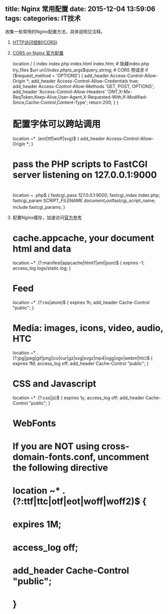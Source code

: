 title: Nginx 常用配置
date: 2015-12-04 13:59:06
tags:
categories: IT技术
---

收集一些常用的Nginx配置方法，具体说明见注释。
1. [HTTP访问控制(CORS)](https://developer.mozilla.org/zh-CN/docs/Web/HTTP/Access_control_CORS)
2. [CORS on Nginx 官方配置](http://enable-cors.org/server_nginx.html)


    location / {
        index  index.php index.html index.htm;
        # 隐藏index.php
        try_files $uri $uri/ /index.php$is_args$query_string;
        # CORS 预请求
        if ($request_method = 'OPTIONS') {
            add_header Access-Control-Allow-Origin *;
            add_header Access-Control-Allow-Credentials true;
            add_header Access-Control-Allow-Methods 'GET, POST, OPTIONS';
            add_header 'Access-Control-Allow-Headers' 'DNT,X-Mx-ReqToken,Keep-Alive,User-Agent,X-Requested-With,If-Modified-Since,Cache-Control,Content-Type';
            return 200;
        }
    }
    # 配置字体可以跨站调用
    location ~* \.(eot|ttf|woff|svg)$ {
        add_header Access-Control-Allow-Origin *;
    }
    
     # pass the PHP scripts to FastCGI server listening on 127.0.0.1:9000
     #
     location ~ \.php$ {
        fastcgi_pass   127.0.0.1:9000;
        fastcgi_index  index.php;
        fastcgi_param  SCRIPT_FILENAME  $document_root$fastcgi_script_name;
        include        fastcgi_params;
     }
     
3. 配置Nginx缓存，加速访问[官方参考](http://nginx.org/en/docs/http/ngx_http_headers_module.html)


    # cache.appcache, your document html and data
    location ~* \.(?:manifest|appcache|html?|xml|json)$ {
      expires -1;
      access_log logs/static.log;
    }
    
    # Feed
    location ~* \.(?:rss|atom)$ {
      expires 1h;
      add_header Cache-Control "public";
    }
    
    # Media: images, icons, video, audio, HTC
    location ~* \.(?:jpg|jpeg|gif|png|ico|cur|gz|svg|svgz|mp4|ogg|ogv|webm|htc)$ {
      expires 1M;
      access_log off;
      add_header Cache-Control "public";
    }
    
    # CSS and Javascript
    location ~* \.(?:css|js)$ {
      expires 1y;
      access_log off;
      add_header Cache-Control "public";
    }
    
    # WebFonts
    # If you are NOT using cross-domain-fonts.conf, uncomment the following directive
    # location ~* \.(?:ttf|ttc|otf|eot|woff|woff2)$ {
    #  expires 1M;
    #  access_log off;
    #  add_header Cache-Control "public";
    # }


